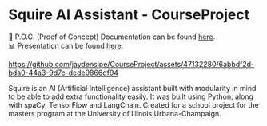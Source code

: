 # Squire AI Assistant - CourseProject

📖 P.O.C. (Proof of Concept) Documentation can be found [here](https://github.com/jaydensipe/CourseProject/blob/main/SquireDocumentation.pdf). </br>
📊 Presentation can be found [here](https://github.com/jaydensipe/CourseProject/blob/main/SquirePresentation.pdf).


https://github.com/jaydensipe/CourseProject/assets/47132280/6abbdf2d-bda0-44a3-9d7c-dede9866df94


Squire is an AI (Artificial Intelligence) assistant built with modularity in mind to be able to add extra functionality easily. It was built using Python, along with spaCy, TensorFlow and LangChain. Created for a school project for the masters program at the University of Illinois Urbana-Champaign.
